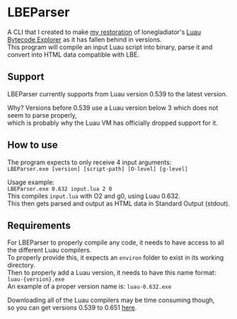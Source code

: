 # LBEParser
A CLI that I created to make [my restoration](https://luau.emk530.net) of lonegladiator's [Luau Bytecode Explorer](https://luau.lonegladiator.dev) as it has fallen behind in versions.<br>
This program will compile an input Luau script into binary, parse it and convert into HTML data compatible with LBE.

## Support
LBEParser currently supports from Luau version 0.539 to the latest version.

Why? Versions before 0.539 use a Luau version below 3 which does not seem to parse properly,<br>
which is probably why the Luau VM has officially dropped support for it.

## How to use
The program expects to only receive 4 input arguments:<br>
`LBEParser.exe [version] [script-path] [O-level] [g-level]`

Usage example:<br>
`LBEParser.exe 0.632 input.lua 2 0`<br>
This compiles `input.lua` with O2 and g0, using Luau 0.632.<br>
This then gets parsed and output as HTML data in Standard Output (stdout).

## Requirements
For LBEParser to properly compile any code, it needs to have access to all the different Luau compilers.<br>
To properly provide this, it expects an `environ` folder to exist in its working directory.<br>
Then to properly add a Luau version, it needs to have this name format: `luau-{version}.exe`<br>
An example of a proper version name is: `luau-0.632.exe`

Downloading all of the Luau compilers may be time consuming though,<br>
so you can get versions 0.539 to 0.651 [here](https://drive.google.com/file/d/1AXNJW94KSla-wcHS1BDQEFgzyJCE_p4Z/view).
